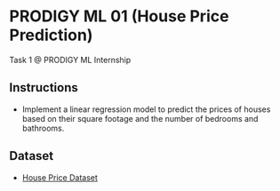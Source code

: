 # PRODIGY ML 01 (House Price Prediction)
Task 1 @ PRODIGY ML Internship

## Instructions
- Implement a linear regression model to predict the prices of houses based on their square footage and the number of bedrooms and bathrooms.
  
## Dataset
- [House Price Dataset](https://www.kaggle.com/c/house-prices-advanced-regression-techniques/data)
 

